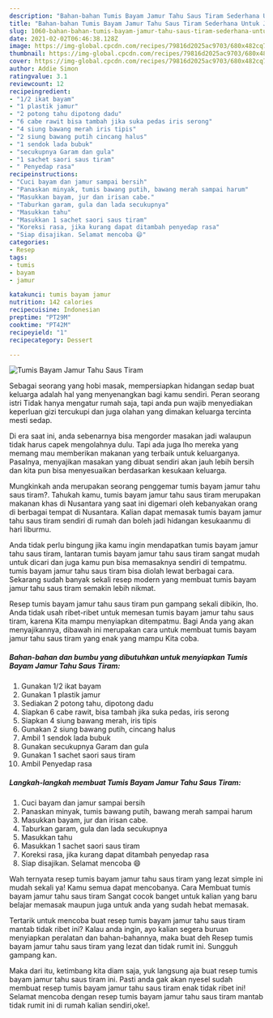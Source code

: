 ```yaml
---
description: "Bahan-bahan Tumis Bayam Jamur Tahu Saus Tiram Sederhana Untuk Jualan"
title: "Bahan-bahan Tumis Bayam Jamur Tahu Saus Tiram Sederhana Untuk Jualan"
slug: 1060-bahan-bahan-tumis-bayam-jamur-tahu-saus-tiram-sederhana-untuk-jualan
date: 2021-02-02T06:46:38.128Z
image: https://img-global.cpcdn.com/recipes/79816d2025ac9703/680x482cq70/tumis-bayam-jamur-tahu-saus-tiram-foto-resep-utama.jpg
thumbnail: https://img-global.cpcdn.com/recipes/79816d2025ac9703/680x482cq70/tumis-bayam-jamur-tahu-saus-tiram-foto-resep-utama.jpg
cover: https://img-global.cpcdn.com/recipes/79816d2025ac9703/680x482cq70/tumis-bayam-jamur-tahu-saus-tiram-foto-resep-utama.jpg
author: Addie Simon
ratingvalue: 3.1
reviewcount: 12
recipeingredient:
- "1/2 ikat bayam"
- "1 plastik jamur"
- "2 potong tahu dipotong dadu"
- "6 cabe rawit bisa tambah jika suka pedas iris serong"
- "4 siung bawang merah iris tipis"
- "2 siung bawang putih cincang halus"
- "1 sendok lada bubuk"
- "secukupnya Garam dan gula"
- "1 sachet saori saus tiram"
- " Penyedap rasa"
recipeinstructions:
- "Cuci bayam dan jamur sampai bersih"
- "Panaskan minyak, tumis bawang putih, bawang merah sampai harum"
- "Masukkan bayam, jur dan irisan cabe."
- "Taburkan garam, gula dan lada secukupnya"
- "Masukkan tahu"
- "Masukkan 1 sachet saori saus tiram"
- "Koreksi rasa, jika kurang dapat ditambah penyedap rasa"
- "Siap disajikan. Selamat mencoba 😄"
categories:
- Resep
tags:
- tumis
- bayam
- jamur

katakunci: tumis bayam jamur 
nutrition: 142 calories
recipecuisine: Indonesian
preptime: "PT29M"
cooktime: "PT42M"
recipeyield: "1"
recipecategory: Dessert

---
```



![Tumis Bayam Jamur Tahu Saus Tiram](https://img-global.cpcdn.com/recipes/79816d2025ac9703/680x482cq70/tumis-bayam-jamur-tahu-saus-tiram-foto-resep-utama.jpg)

Sebagai seorang yang hobi masak, mempersiapkan hidangan sedap buat keluarga adalah hal yang menyenangkan bagi kamu sendiri. Peran seorang istri Tidak hanya mengatur rumah saja, tapi anda pun wajib menyediakan keperluan gizi tercukupi dan juga olahan yang dimakan keluarga tercinta mesti sedap.

Di era  saat ini, anda sebenarnya bisa mengorder masakan jadi walaupun tidak harus capek mengolahnya dulu. Tapi ada juga lho mereka yang memang mau memberikan makanan yang terbaik untuk keluarganya. Pasalnya, menyajikan masakan yang dibuat sendiri akan jauh lebih bersih dan kita pun bisa menyesuaikan berdasarkan kesukaan keluarga. 



Mungkinkah anda merupakan seorang penggemar tumis bayam jamur tahu saus tiram?. Tahukah kamu, tumis bayam jamur tahu saus tiram merupakan makanan khas di Nusantara yang saat ini digemari oleh kebanyakan orang di berbagai tempat di Nusantara. Kalian dapat memasak tumis bayam jamur tahu saus tiram sendiri di rumah dan boleh jadi hidangan kesukaanmu di hari liburmu.

Anda tidak perlu bingung jika kamu ingin mendapatkan tumis bayam jamur tahu saus tiram, lantaran tumis bayam jamur tahu saus tiram sangat mudah untuk dicari dan juga kamu pun bisa memasaknya sendiri di tempatmu. tumis bayam jamur tahu saus tiram bisa diolah lewat berbagai cara. Sekarang sudah banyak sekali resep modern yang membuat tumis bayam jamur tahu saus tiram semakin lebih nikmat.

Resep tumis bayam jamur tahu saus tiram pun gampang sekali dibikin, lho. Anda tidak usah ribet-ribet untuk memesan tumis bayam jamur tahu saus tiram, karena Kita mampu menyiapkan ditempatmu. Bagi Anda yang akan menyajikannya, dibawah ini merupakan cara untuk membuat tumis bayam jamur tahu saus tiram yang enak yang mampu Kita coba.

<!--inarticleads1-->

##### Bahan-bahan dan bumbu yang dibutuhkan untuk menyiapkan Tumis Bayam Jamur Tahu Saus Tiram:

1. Gunakan 1/2 ikat bayam
1. Gunakan 1 plastik jamur
1. Sediakan 2 potong tahu, dipotong dadu
1. Siapkan 6 cabe rawit, bisa tambah jika suka pedas, iris serong
1. Siapkan 4 siung bawang merah, iris tipis
1. Gunakan 2 siung bawang putih, cincang halus
1. Ambil 1 sendok lada bubuk
1. Gunakan secukupnya Garam dan gula
1. Gunakan 1 sachet saori saus tiram
1. Ambil  Penyedap rasa




<!--inarticleads2-->

##### Langkah-langkah membuat Tumis Bayam Jamur Tahu Saus Tiram:

1. Cuci bayam dan jamur sampai bersih
1. Panaskan minyak, tumis bawang putih, bawang merah sampai harum
1. Masukkan bayam, jur dan irisan cabe.
1. Taburkan garam, gula dan lada secukupnya
1. Masukkan tahu
1. Masukkan 1 sachet saori saus tiram
1. Koreksi rasa, jika kurang dapat ditambah penyedap rasa
1. Siap disajikan. Selamat mencoba 😄




Wah ternyata resep tumis bayam jamur tahu saus tiram yang lezat simple ini mudah sekali ya! Kamu semua dapat mencobanya. Cara Membuat tumis bayam jamur tahu saus tiram Sangat cocok banget untuk kalian yang baru belajar memasak maupun juga untuk anda yang sudah hebat memasak.

Tertarik untuk mencoba buat resep tumis bayam jamur tahu saus tiram mantab tidak ribet ini? Kalau anda ingin, ayo kalian segera buruan menyiapkan peralatan dan bahan-bahannya, maka buat deh Resep tumis bayam jamur tahu saus tiram yang lezat dan tidak rumit ini. Sungguh gampang kan. 

Maka dari itu, ketimbang kita diam saja, yuk langsung aja buat resep tumis bayam jamur tahu saus tiram ini. Pasti anda gak akan nyesel sudah membuat resep tumis bayam jamur tahu saus tiram enak tidak ribet ini! Selamat mencoba dengan resep tumis bayam jamur tahu saus tiram mantab tidak rumit ini di rumah kalian sendiri,oke!.

